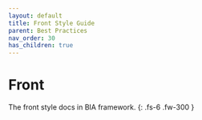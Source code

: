 ```yaml
---
layout: default
title: Front Style Guide
parent: Best Practices
nav_order: 30
has_children: true
---
```


# Front

The front style docs in BIA framework.
{: .fs-6 .fw-300 }